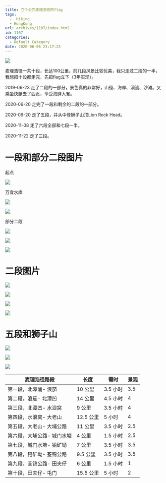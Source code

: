 ```yaml
---
title: 立个走完麦理浩径的flag
tags:
  -  Hiking
  - HongKong
url: archives/1107/index.html
id: 1107
categories:
  - Default Category
date: 2020-06-06 23:17:23
---
```


![](/wp/f4w/2020/2020-06-05-macLehose-trail5-thumbnail.jpg)

麦理浩径一共十段，长达100公里，前几段风景比较优美，我只走过二段的一半，我想把十段都走完，先把flag立下（3年实现）。

2019-06-23 走了二段的一部分，景色真的非常好，山径、海岸、溪流、沙滩。又乘坐快艇去了西贡，享受海鲜大餐。

2020-06-20 走完了一段和剩余的二段的一部分。

2020-09-20 走了五段，并从中登狮子山顶Lion Rock Head。

2020-11-08 走了六段全部和七段一半。

2020-11-22 走了三段。

一段和部分二段图片
=========

起点

![](/wp/f4w/2020/2020-06-22-stage1-MacLehose1.jpg)

万宜水库

![](/wp/f4w/2020/2020-06-22-stage1-MacLehose2.jpg)

![](/wp/f4w/2020/2020-06-22-stage1-MacLehose3.jpg)

部分二段

![](/wp/f4w/2020/2020-06-22-stage1-MacLehose4.jpg)

![](/wp/f4w/2020/2020-06-22-stage1-MacLehose5.jpg)

![](/wp/f4w/2020/2020-06-22-stage1-MacLehose6.jpg)

二段图片
====

![](/wp/f4w/2020/2020-06-05-macLehose-trail3.jpg)

![](/wp/f4w/2020/2020-06-05-macLehose-trail2.jpg)

![](/wp/f4w/2020/2020-06-05-macLehose-trail4.jpg)

![](/wp/f4w/2020/2020-06-05-macLehose-trail1.jpg)

五段和狮子山
=========
![](/wp/f4w/2020/2020-09-20-stage-5-1.jpg)

![](/wp/f4w/2020/2020-09-20-stage-5-2.jpg)

![](/wp/f4w/2020/2020-09-20-stage-5-3.jpg)


| 麦理浩径路段               | 长度      | 需时     | 景观 |
|----------------------------|-----------|----------|------|
| 第一段，北潭涌- 浪茄       | 10 公里   | 3.5 小时 | 3.5  |
| 第二段，浪茄- 北潭凹       | 14 公里   | 4.5 小时 | 4    |
| 第三段，北潭凹- 水浪窝     | 9 公里    | 3.5 小时 | 4    |
| 第四段，水浪窝- 大老山     | 12.5 公里 | 5 小时   | 4    |
| 第五段，大老山- 大埔公路   | 11 公里   | 3.5 小时 | 2.5  |
| 第六段，大埔公路- 城门水塘 | 4 公里    | 1.5 小时 | 2.5  |
| 第七段，城门水塘- 铅矿坳   | 7 公里    | 3.5 小时 | 3.5  |
| 第八段，铅矿坳- 荃锦公路   | 9.5 公里  | 3.5 小时 | 3.5  |
| 第九段，荃锦公路- 田夫仔   | 6 公里    | 1.5 小时 | 1    |
| 第十段，田夫仔- 屯门       | 15.5 公里 | 5 小时   | 2    |


